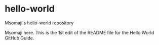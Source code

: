 # hello-world
Msomaji's hello-world repository

Msomaji here. This is the 1st edit of the README file for the Hello World GitHub Guide.
